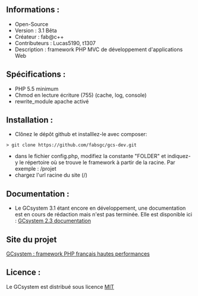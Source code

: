 ﻿Informations :
-----------

* Open-Source
* Version  : 3.1 Bêta
* Créateur : fab@c++
* Contributeurs : Lucas5190, t1307
* Description : framework PHP MVC de développement d'applications Web

Spécifications :
-----------

* PHP 5.5 minimum
* Chmod en lecture écriture (755) (cache, log, console)
* rewrite_module apache activé

Installation :
-----------

* Clônez le dépôt github et installlez-le avec composer:

```text
> git clone https://github.com/fabsgc/gcs-dev.git
```

* dans le fichier config.php, modifiez la constante "FOLDER" et indiquez-y le répertoire où se trouve le framework à partir de la racine. Par exemple : /projet
* chargez l'url racine du site (/)

Documentation :
-----------

* Le GCsystem 3.1 étant encore en développement, une documentation est en cours de rédaction mais n'est pas terminée. Elle est disponible ici : [GCsystem 2.3 documentation][2]

Site du projet
-----------

[GCsystem : framework PHP français hautes performances][1]

[1]: http://gcs-framework.dzv.me/
[2]: http://gcs-framework.dzv.me/fr/documentation

Licence :
-----------

Le GCsystem est distribué sous licence [MIT](http://opensource.org/licenses/MIT)